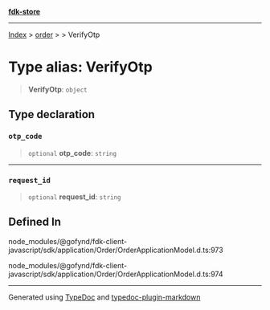 [**fdk-store**](../../../README.md)
***

[Index](../../../API.md) > [order](../../README.md) > [<internal>](../README.md) > VerifyOtp

# Type alias: VerifyOtp

> **VerifyOtp**: `object`

## Type declaration

### `otp_code`

> `optional` **otp\_code**: `string`

***

### `request_id`

> `optional` **request\_id**: `string`

## Defined In

node\_modules/@gofynd/fdk-client-javascript/sdk/application/Order/OrderApplicationModel.d.ts:973

node\_modules/@gofynd/fdk-client-javascript/sdk/application/Order/OrderApplicationModel.d.ts:974

***
Generated using [TypeDoc](https://typedoc.org/) and [typedoc-plugin-markdown](https://www.npmjs.com/package/typedoc-plugin-markdown)
